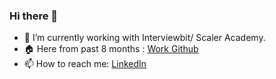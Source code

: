 ### Hi there 👋

- 🔭 I’m currently working with Interviewbit/ Scaler Academy.
- 🏠 Here from past 8 months : [Work Github](https://github.com/manavscaler) 
- 📫 How to reach me: [LinkedIn](https://www.linkedin.com/in/vmanav/)
